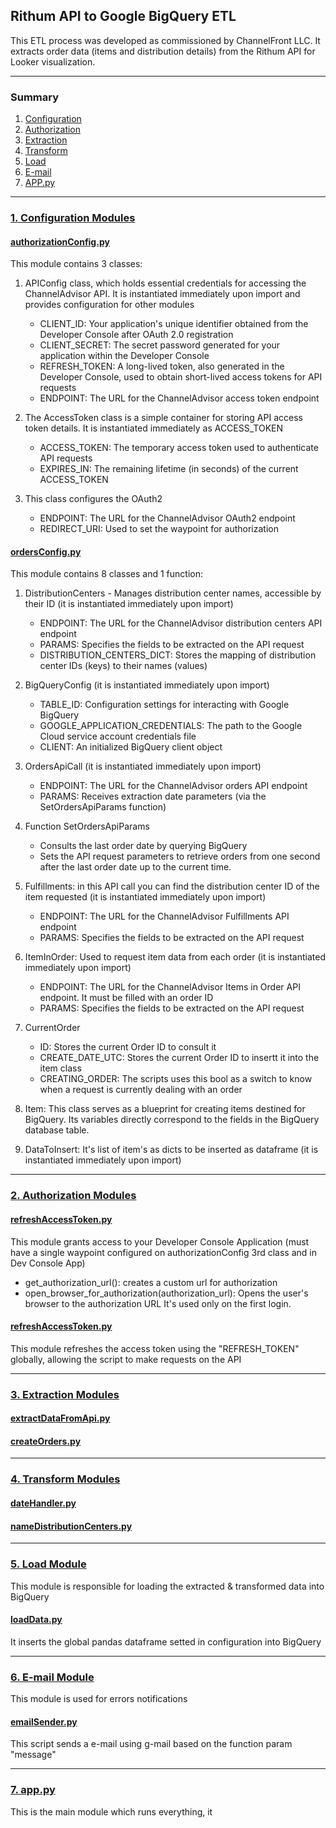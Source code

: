 ## Rithum API to Google BigQuery ETL

This ETL process was developed as commissioned by ChannelFront LLC. It extracts order data (items and distribution details) from the Rithum API for Looker visualization.

---
### Summary

1. [Configuration](#config)
2. [Authorization](#auth)
3. [Extraction](#extract)
4. [Transform](#transform)
5. [Load](#load)
6. [E-mail](#email)
7. [APP.py](#app)

---
<a id="config"></a>
### [1. Configuration Modules](https://github.com/paulocremas/rithum-etl-gbq/tree/main/modules/configuration)
#### [authorizationConfig.py](https://github.com/paulocremas/rithum-etl-gbq/blob/main/modules/configuration/authorizationConfig.py)
This module contains 3 classes:
1. APIConfig class, which holds essential credentials for accessing the ChannelAdvisor API. It is instantiated immediately upon import and provides configuration for other modules
   * CLIENT_ID: Your application's unique identifier obtained from the Developer Console after OAuth 2.0 registration
   * CLIENT_SECRET: The secret password generated for your application within the Developer Console
   * REFRESH_TOKEN: A long-lived token, also generated in the Developer Console, used to obtain short-lived access tokens for API requests
   * ENDPOINT: The URL for the ChannelAdvisor access token endpoint
     
2. The AccessToken class is a simple container for storing API access token details. It is instantiated immediately as ACCESS_TOKEN
   * ACCESS_TOKEN: The temporary access token used to authenticate API requests
   * EXPIRES_IN: The remaining lifetime (in seconds) of the current ACCESS_TOKEN
  
3. This class configures the OAuth2
   * ENDPOINT: The URL for the ChannelAdvisor OAuth2 endpoint
   * REDIRECT_URI: Used to set the waypoint for authorization


#### [ordersConfig.py](https://github.com/paulocremas/rithum-etl-gbq/blob/main/modules/configuration/ordersConfig.py)
This module contains 8 classes and 1 function:

1. DistributionCenters - Manages distribution center names, accessible by their ID (it is instantiated immediately upon import)
    *  ENDPOINT: The URL for the ChannelAdvisor distribution centers API endpoint
    *  PARAMS: Specifies the fields to be extracted on the API request
    *  DISTRIBUTION_CENTERS_DICT: Stores the mapping of distribution center IDs (keys) to their names (values)

3. BigQueryConfig (it is instantiated immediately upon import)
    * TABLE_ID: Configuration settings for interacting with Google BigQuery
    * GOOGLE_APPLICATION_CREDENTIALS: The path to the Google Cloud service account credentials file
    * CLIENT: An initialized BigQuery client object

4. OrdersApiCall (it is instantiated immediately upon import)
    * ENDPOINT: The URL for the ChannelAdvisor orders API endpoint
    * PARAMS: Receives extraction date parameters (via the SetOrdersApiParams function)

5. Function SetOrdersApiParams
    * Consults the last order date by querying BigQuery
    * Sets the API request parameters to retrieve orders from one second after the last order date up to the current time.
   
7. Fulfillments: in this API call you can find the distribution center ID of the item requested (it is instantiated immediately upon import)
    * ENDPOINT: The URL for the ChannelAdvisor Fulfillments API endpoint
    * PARAMS: Specifies the fields to be extracted on the API request

8. ItemInOrder: Used to request item data from each order (it is instantiated immediately upon import)
    * ENDPOINT: The URL for the ChannelAdvisor Items in Order API endpoint. It must be filled with an order ID
    * PARAMS: Specifies the fields to be extracted on the API request 

9. CurrentOrder 
    * ID: Stores the current Order ID to consult it
    * CREATE_DATE_UTC: Stores the current Order ID to insertt it into the item class
    * CREATING_ORDER: The scripts uses this bool as a switch to know when a request is currently dealing with an order

10. Item: This class serves as a blueprint for creating items destined for BigQuery. Its variables directly correspond to the fields in the BigQuery database table.

11. DataToInsert: It's list of item's as dicts to be inserted as dataframe (it is instantiated immediately upon import)
---

<a id="auth"></a>
### [2. Authorization Modules](https://github.com/paulocremas/rithum-etl-gbq/tree/main/modules/authorization)
#### [refreshAccessToken.py](https://github.com/paulocremas/rithum-etl-gbq/blob/main/modules/authorization/firstAuth.py)
This module grants access to your Developer Console Application (must have a single waypoint configured on authorizationConfig 3rd class and in Dev Console App)
  * get_authorization_url(): creates a custom url for authorization
  * open_browser_for_authorization(authorization_url): Opens the user's browser to the authorization URL
It's used only on the first login.

#### [refreshAccessToken.py](https://github.com/paulocremas/rithum-etl-gbq/blob/main/modules/authorization/refreshAccessToken.py)
This module refreshes the access token using the "REFRESH_TOKEN" globally, allowing the script to make requests on the API

---
<a id="extract"></a>
### [3. Extraction Modules](https://github.com/paulocremas/rithum-etl-gbq/tree/main/modules/extraction)
#### [extractDataFromApi.py](https://github.com/paulocremas/rithum-etl-gbq/blob/main/modules/authorization/extractDataFromApi.py)
#### [createOrders.py](https://github.com/paulocremas/rithum-etl-gbq/blob/main/modules/authorization/createOrders.py)

---
<a id="transform"></a>
### [4. Transform Modules](https://github.com/paulocremas/rithum-etl-gbq/tree/main/modules/transform)
#### [dateHandler.py](https://github.com/paulocremas/rithum-etl-gbq/blob/main/modules/authorization/dateHandler.py)
#### [nameDistributionCenters.py](https://github.com/paulocremas/rithum-etl-gbq/blob/main/modules/authorization/nameDistributionCenters.py)
---
<a id="load"></a>
### [5. Load Module](https://github.com/paulocremas/rithum-etl-gbq/tree/main/modules/load)
This module is responsible for loading the extracted & transformed data into BigQuery
#### [loadData.py](https://github.com/paulocremas/rithum-etl-gbq/blob/main/modules/authorization/loadData.py)
It inserts the global pandas dataframe setted in configuration into BigQuery

---
<a id="email"></a>
### [6. E-mail Module](https://github.com/paulocremas/rithum-etl-gbq/tree/main/modules/email)
This module is used for errors notifications
#### [emailSender.py](https://github.com/paulocremas/rithum-etl-gbq/blob/main/modules/authorization/emailSender.py)
This script sends a e-mail using g-mail based on the function param "message"

---
<a id="app"></a>
### [7. app.py](https://github.com/paulocremas/rithum-etl-gbq/tree/main/app.py)
This is the main module which runs everything, it
